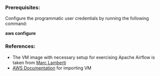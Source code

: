 <h3>Prerequisites:</h3>
<p>Configure the programmatic user credentials by running the following command:</p>
<b>aws configure</b>
<br>
<h3>References:</h3>
<ul>
<li>The VM image with necessary setup for exercising Apache Airflow is taken from <a href="https://marclamberti.com/courses/the-complete-hands-on-course-to-master-apache-airflow/">Marc Lamberti</a></li>
<li><a href="https://aws.amazon.com/ec2/vm-import/">AWS Documentation</a> for importing VM</li>
</ul>

